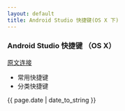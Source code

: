 ```yaml
---
layout: default
title: Android Studio 快捷键(OS X 下)
---
```


### Android Studio 快捷键 （OS X）
[原文连接](http://www.blueowls.net/android-studio-%E5%B8%B8%E7%94%A8%E5%BF%AB%E6%8D%B7%E9%94%AE/)

- 常用快捷键
- 分类快捷键

<p>{{ page.date | date_to_string }}</p>